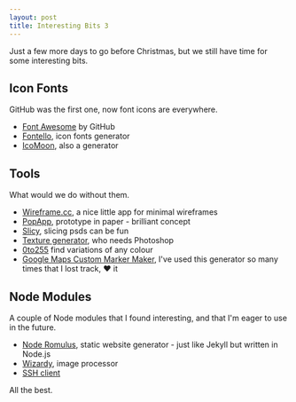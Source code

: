 ```yaml
---
layout: post
title: Interesting Bits 3
---
```

 
Just a few more days to go before Christmas, but we still have time for some interesting bits.


## Icon Fonts

GitHub was the first one, now font icons are everywhere.

- [Font Awesome](http://fortawesome.github.com/Font-Awesome/) by GitHub
- [Fontello](http://fontello.com/), icon fonts generator 
- [IcoMoon](http://icomoon.io/app/), also a generator


## Tools

What would we do without them.

- [Wireframe.cc](http://wireframe.cc/), a nice little app for minimal wireframes
- [PopApp](http://popapp.in/), prototype in paper - brilliant concept
- [Slicy](http://macrabbit.com/slicy/), slicing psds can be fun
- [Texture generator](http://www.noisetexturegenerator.com), who needs Photoshop
- [0to255](http://0to255.com/) find variations of any colour
- [Google Maps Custom Marker Maker](http://www.powerhut.co.uk/googlemaps/custom_markers.php), I've used this generator so many times that I lost track, ❤ it


##  Node Modules

A couple of Node modules that I found interesting, and that I'm eager to use in the future.

- [Node Romulus](https://github.com/felixge/node-romulus), static website generator - just like Jekyll but written in Node.js
- [Wizardy](http://diy.github.com/wizardry/), image processor
- [SSH client](https://github.com/mscdex/ssh2)

All the best.